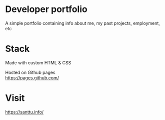 # Developer portfolio
A simple portfolio containing info about me, my past projects, employment, etc

# Stack 
Made with custom HTML & CSS

Hosted on Github pages  
https://pages.github.com/

# Visit
https://santtu.info/